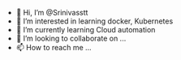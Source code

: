 - 👋 Hi, I’m @Srinivasstt
- 👀 I’m interested in learning docker, Kubernetes 
- 🌱 I’m currently learning Cloud automation
- 💞️ I’m looking to collaborate on ...
- 📫 How to reach me ...

<!---
Srinivasstt/Srinivasstt is a ✨ special ✨ repository because its `README.md` (this file) appears on your GitHub profile.
You can click the Preview link to take a look at your changes.
--->
